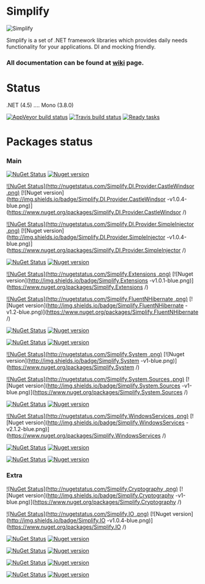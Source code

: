 Simplify
========

![Simplify](https://raw.github.com/i4004/Simplify/master/Images/Icon128x128.png)

Simplify is a set of .NET framework libraries which provides daily needs functionality for your applications. DI and mocking friendly.

### All documentation can be found at [wiki](https://github.com/i4004/Simplify/wiki) page.

Status
===
 .NET (4.5) .... Mono (3.8.0)

[![AppVeyor build status](https://ci.appveyor.com/api/projects/status/kmm7aa2iqp71dcwi)](https://ci.appveyor.com/project/i4004/simplify)
[![Travis build status](https://travis-ci.org/i4004/Simplify.png?branch=master)](https://travis-ci.org/i4004/Simplify)
[![Ready tasks](https://badge.waffle.io/i4004/simplify.png?label=ready&title=Ready)](https://waffle.io/i4004/simplify)

Packages status
===

### Main

[![NuGet Status](http://nugetstatus.com/Simplify.DI.png)](http://nugetstatus.com/packages/Simplify.DI) [![Nuget version](http://img.shields.io/badge/Simplify.DI-v1.0.4-blue.png)](https://www.nuget.org/packages/Simplify.DI/)

[![NuGet Status](http://nugetstatus.com/Simplify.DI.Provider.CastleWindsor
.png)](http://nugetstatus.com/packages/Simplify.DI.Provider.CastleWindsor
) [![Nuget version](http://img.shields.io/badge/Simplify.DI.Provider.CastleWindsor
-v1.0.4-blue.png)](https://www.nuget.org/packages/Simplify.DI.Provider.CastleWindsor
/)

[![NuGet Status](http://nugetstatus.com/Simplify.DI.Provider.SimpleInjector
.png)](http://nugetstatus.com/packages/Simplify.DI.Provider.SimpleInjector
) [![Nuget version](http://img.shields.io/badge/Simplify.DI.Provider.SimpleInjector
-v1.0.4-blue.png)](https://www.nuget.org/packages/Simplify.DI.Provider.SimpleInjector
/)

[![NuGet Status](http://nugetstatus.com/Simplify.DI.Wcf.png)](http://nugetstatus.com/packages/Simplify.DI.Wcf) [![Nuget version](http://img.shields.io/badge/Simplify.DI.Wcf-v1.0.1-blue.png)](https://www.nuget.org/packages/Simplify.DI.Wcf/)

[![NuGet Status](http://nugetstatus.com/Simplify.Extensions
.png)](http://nugetstatus.com/packages/Simplify.Extensions
) [![Nuget version](http://img.shields.io/badge/Simplify.Extensions
-v1.0.1-blue.png)](https://www.nuget.org/packages/Simplify.Extensions
/)

[![NuGet Status](http://nugetstatus.com/Simplify.FluentNHibernate
.png)](http://nugetstatus.com/packages/Simplify.FluentNHibernate
) [![Nuget version](http://img.shields.io/badge/Simplify.FluentNHibernate
-v1.2-blue.png)](https://www.nuget.org/packages/Simplify.FluentNHibernate
/)

[![NuGet Status](http://nugetstatus.com/Simplify.Mail.png)](http://nugetstatus.com/packages/Simplify.Mail) [![Nuget version](http://img.shields.io/badge/Simplify.Mail-v1.2-blue.png)](https://www.nuget.org/packages/Simplify.Mail/)

[![NuGet Status](http://nugetstatus.com/Simplify.Log.png)](http://nugetstatus.com/packages/Simplify.Log) [![Nuget version](http://img.shields.io/badge/Simplify.Log-v1.0.4-blue.png)](https://www.nuget.org/packages/Simplify.Log/)

[![NuGet Status](http://nugetstatus.com/Simplify.System
.png)](http://nugetstatus.com/packages/Simplify.System
) [![Nuget version](http://img.shields.io/badge/Simplify.System
-v1-blue.png)](https://www.nuget.org/packages/Simplify.System
/)

[![NuGet Status](http://nugetstatus.com/Simplify.System.Sources
.png)](http://nugetstatus.com/packages/Simplify.System.Sources
) [![Nuget version](http://img.shields.io/badge/Simplify.System.Sources
-v1-blue.png)](https://www.nuget.org/packages/Simplify.System.Sources
/)

[![NuGet Status](http://nugetstatus.com/Simplify.Templates.png)](http://nugetstatus.com/packages/Simplify.Templates) [![Nuget version](http://img.shields.io/badge/Simplify.Templates-v1.1.2-blue.png)](https://www.nuget.org/packages/Simplify.Templates/)

[![NuGet Status](http://nugetstatus.com/Simplify.WindowsServices
.png)](http://nugetstatus.com/packages/Simplify.WindowsServices
) [![Nuget version](http://img.shields.io/badge/Simplify.WindowsServices
-v2.1.2-blue.png)](https://www.nuget.org/packages/Simplify.WindowsServices
/)

[![NuGet Status](http://nugetstatus.com/Simplify.Xml.png)](http://nugetstatus.com/packages/Simplify.Xml) [![Nuget version](http://img.shields.io/badge/Simplify.Xml-v1.0.3-blue.png)](https://www.nuget.org/packages/Simplify.Xml/)

[![NuGet Status](http://nugetstatus.com/Simplify.Xml.Sources.png)](http://nugetstatus.com/packages/Simplify.Xml.Sources) [![Nuget version](http://img.shields.io/badge/Simplify.Xml.Sources-v1.0.3-blue.png)](https://www.nuget.org/packages/Simplify.Xml.Sources/)

### Extra

[![NuGet Status](http://nugetstatus.com/Simplify.Cryptography
.png)](http://nugetstatus.com/packages/Simplify.Cryptography
) [![Nuget version](http://img.shields.io/badge/Simplify.Cryptography
-v1-blue.png)](https://www.nuget.org/packages/Simplify.Cryptography
/)

[![NuGet Status](http://nugetstatus.com/Simplify.IO
.png)](http://nugetstatus.com/packages/Simplify.IO
) [![Nuget version](http://img.shields.io/badge/Simplify.IO
-v1.0.4-blue.png)](https://www.nuget.org/packages/Simplify.IO
/)

[![NuGet Status](http://nugetstatus.com/Simplify.Resources.png)](http://nugetstatus.com/packages/Simplify.Resource) [![Nuget version](http://img.shields.io/badge/Simplify.Resources-v1-blue.png)](https://www.nuget.org/packages/Simplify.Resources/)

[![NuGet Status](http://nugetstatus.com/Simplify.String.png)](http://nugetstatus.com/packages/Simplify.String) [![Nuget version](http://img.shields.io/badge/Simplify.String-v1.0.1-blue.png)](https://www.nuget.org/packages/Simplify.String/)

[![NuGet Status](http://nugetstatus.com/Simplify.String.Sources.png)](http://nugetstatus.com/packages/Simplify.String.Sources) [![Nuget version](http://img.shields.io/badge/Simplify.String.Sources-v1.0.1-blue.png)](https://www.nuget.org/packages/Simplify.String.Sources/)

[![NuGet Status](http://nugetstatus.com/Simplify.Windows.Forms.png)](http://nugetstatus.com/packages/Simplify.Windows.Forms) [![Nuget version](http://img.shields.io/badge/Simplify.Windows.Forms-v1-blue.png)](https://www.nuget.org/packages/Simplify.Windows.Forms/)
